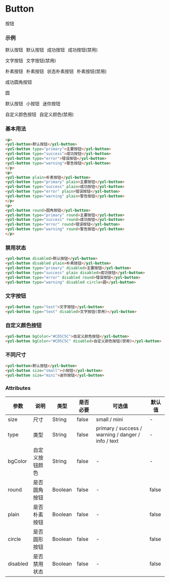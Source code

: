 # Button 
按钮

### 示例
<p style="display:flex;justify-content:flex-start;align-items:center;flex-wrap: wrap;">
<yzl-button style="margin-right:10px;">默认按钮</yzl-button>
<yzl-button disabled style="margin-right:10px;">默认按钮</yzl-button>
<yzl-button type="success" style="margin-right:10px;">成功按钮</yzl-button>
<yzl-button type="success" disabled>成功按钮(禁用)</yzl-button>
</p>
<p style="display:flex;justify-content:flex-start;align-items:center;flex-wrap: wrap;">
<yzl-button type="text" bgColor="#CD5C5C" style="margin-right:10px;">文字按钮</yzl-button>
<yzl-button type="text" bgColor="#CD5C5C" disabled>文字按钮(禁用)</yzl-button>
</p>
<p style="display:flex;justify-content:flex-start;align-items:center;flex-wrap: wrap;">
<yzl-button plain style="margin-right:10px;">朴素按钮</yzl-button>
<yzl-button plain disabled style="margin-right:10px;">朴素按钮</yzl-button>
<yzl-button type="error" plain style="margin-right:10px;">状态朴素按钮</yzl-button>
<yzl-button type="error" plain disabled>朴素按钮(禁用)</yzl-button>
</p>
<p style="display:flex;justify-content:flex-start;align-items:center;flex-wrap: wrap;">
<yzl-button type="success" round>成功圆角按钮</yzl-button>
</p>
<p style="display:flex;justify-content:flex-start;align-items:center;flex-wrap: wrap;">
<yzl-button circle>圆</yzl-button>
</p>
<p style="display:flex;justify-content:flex-start;align-items:center;flex-wrap: wrap;">
<yzl-button style="margin-right:10px;">默认按钮</yzl-button>
<yzl-button size="small" style="margin-right:10px;">小按钮</yzl-button>
<yzl-button size="mini">迷你按钮</yzl-button>
</p>
<p style="display:flex;justify-content:flex-start;align-items:center;flex-wrap: wrap;">
<yzl-button bgColor="#CD5C5C" style="margin-right:10px;">自定义颜色按钮</yzl-button>
<yzl-button bgColor="#CD5C5C" disabled>自定义颜色(禁用)</yzl-button>
</p>

### 基本用法
```html
<p>
<yzl-button>默认按钮</yzl-button>
<yzl-button type="primary">主要按钮</yzl-button>
<yzl-button type="success">成功按钮</yzl-button>
<yzl-button type="error">错误按钮</yzl-button>
<yzl-button type="warning">警告按钮</yzl-button>
</p>
<p>
<yzl-button plain>朴素按钮</yzl-button>
<yzl-button type="primary" plain>主要按钮</yzl-button>
<yzl-button type="success" plain>成功按钮</yzl-button>
<yzl-button type="error" plain>错误按钮</yzl-button>
<yzl-button type="warning" plain>警告按钮</yzl-button>
</p>
<p>
<yzl-button round>圆角按钮</yzl-button>
<yzl-button type="primary" round>主要按钮</yzl-button>
<yzl-button type="success" round>成功按钮</yzl-button>
<yzl-button type="error" round>错误按钮</yzl-button>
<yzl-button type="warning" round>警告按钮</yzl-button>
</p>
```

### 禁用状态
```html
<yzl-button disabled>默认按钮</yzl-button>
<yzl-button disabled plain>朴素按钮</yzl-button>
<yzl-button type="primary" disabled>主要按钮</yzl-button>
<yzl-button type="success" plain disabled>成功按钮</yzl-button>
<yzl-button type="error" disabled round>错误按钮</yzl-button>
<yzl-button type="warning" disabled circle>圆</yzl-button>
```

### 文字按钮
```html
<yzl-button type="text">文字按钮</yzl-button>
<yzl-button type="text" disabled>文字按钮(禁用)</yzl-button>
```

### 自定义颜色按钮
```html
<yzl-button bgColor="#CD5C5C">自定义颜色按钮</yzl-button>
<yzl-button bgColor="#CD5C5C" disabled>自定义颜色按钮(禁用)</yzl-button>
```

### 不同尺寸
```html
<yzl-button>默认按钮</yzl-button>
<yzl-button size="small">小按钮</yzl-button>
<yzl-button size="mini">迷你按钮</yzl-button>
```

### Attributes
| 参数 | 说明 |类型 | 是否必要 | 可选值 | 默认值 |
| --- | --- | --- |   ---   |  ---  |  ---  |
| size | 尺寸 |String | false | small / mini | - |
| type | 类型 |String | false | primary / success / warning / danger / info / text | - |
| bgColor | 自定义按钮颜色 |String | false | - | - |
| round | 是否圆角按钮 |Boolean | false | - | false |
| plain | 是否朴素按钮 |Boolean | false | - | false |
| circle | 是否圆形按钮 |Boolean | false | - | false |
| disabled | 是否禁用状态 |Boolean | false | - | false |